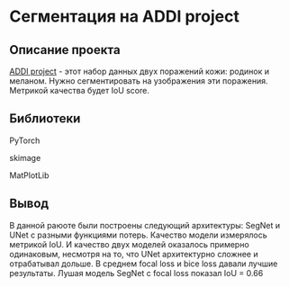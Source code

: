 # Сегментация на ADDI project

## Описание проекта

[ADDI project](https://www.kaggle.com/datasets/danilkadyrov/ph2dataset) - этот набор данных двух поражений кожи: родинок и меланом. Нужно сегментировать на узображения эти поражения. Метрикой качества будет IoU score.

## Библиотеки

PyTorch

skimage

MatPlotLib


## Вывод

В данной раюоте были построены следующий архитектуры: SegNet и UNet с разными функциями потерь. Качество модели измерялось метрикой IoU. И качество двух моделей оказалось примерно одинаковым, несмотря на то, что UNet архитектурно сложнее и отрабатывал дольше. В среднем focal loss и bice loss давали лучшие результаты. Лушая модель SegNet с focal loss показал IoU = 0.66
